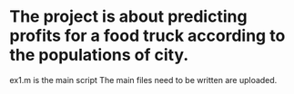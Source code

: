 # The project is about predicting profits for a food truck according to the populations of city.
ex1.m is the main script
The main files need to be written are uploaded.
